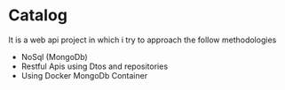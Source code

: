 # Catalog

It is a web api project in which i try to approach the follow methodologies
- NoSql (MongoDb)
- Restful Apis using Dtos and repositories
- Using Docker MongoDb Container
